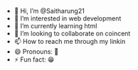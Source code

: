 - 👋 Hi, I’m @Saitharung21
- 👀 I’m interested in web development 
- 🌱 I’m currently learning html
- 💞️ I’m looking to collaborate on coincent 
- 📫 How to reach me through my linkin
- 😄 Pronouns: 💫
- ⚡ Fun fact: 😁
